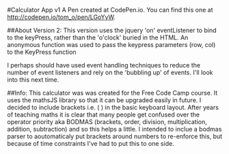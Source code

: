 #Calculator App v1
A Pen created at CodePen.io. You can find this one at http://codepen.io/tom_o/pen/LGoYyW.

##About Version 2: 
This version uses the jquery 'on' eventListener to bind to the keyPress, rather than the 'o'clock' buried in the HTML. An anonymous function was used to pass the keypress parameters (row, col) to the KeyPress function

I perhaps should have used event handling techniques to reduce the number of event listeners and rely on the 'bubbling up' of events. I'll look into this next time.

##Info:
This calculator was was created for the Free Code Camp course. It uses the mathsJS library so that it can be upgraded easily in future. I decided to include brackets i.e. ( ) in the basic keyboard layout. After years of teaching maths it is clear that many people get confused over the operator priority aka BODMAS (brackets, order, division, multiplication, addition, subtraction) and so this helps a little. I intended to inclue a bodmas parser to aoutomaticaly put brackets around numbers to re-enforce this, but because of time constraints I've had to put this to one side.